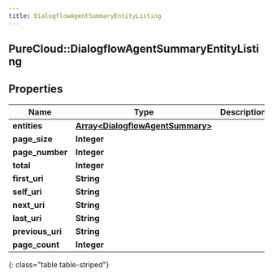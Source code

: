 ```yaml
---
title: DialogflowAgentSummaryEntityListing
---
```

## PureCloud::DialogflowAgentSummaryEntityListing

## Properties

|Name | Type | Description | Notes|
|------------ | ------------- | ------------- | -------------|
| **entities** | [**Array&lt;DialogflowAgentSummary&gt;**](DialogflowAgentSummary.html) |  | [optional] |
| **page_size** | **Integer** |  | [optional] |
| **page_number** | **Integer** |  | [optional] |
| **total** | **Integer** |  | [optional] |
| **first_uri** | **String** |  | [optional] |
| **self_uri** | **String** |  | [optional] |
| **next_uri** | **String** |  | [optional] |
| **last_uri** | **String** |  | [optional] |
| **previous_uri** | **String** |  | [optional] |
| **page_count** | **Integer** |  | [optional] |
{: class="table table-striped"}


